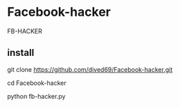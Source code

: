 # Facebook-hacker
FB-HACKER




## install 

git clone https://github.com/dived69/Facebook-hacker.git






cd Facebook-hacker






python fb-hacker.py

